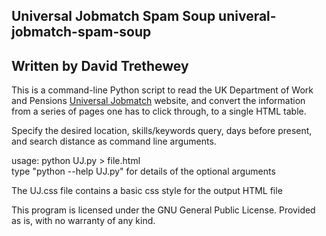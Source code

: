 Universal Jobmatch Spam Soup
univeral-jobmatch-spam-soup
----------------------------
Written by David Trethewey
----------------------------

This is a command-line Python script to read the UK Department
of Work and Pensions <a href="https://jobsearch.direct.gov.uk">Universal Jobmatch</a> website, and convert
the information from a series of pages one has to click through,
to a single HTML table.

Specify the desired location, skills/keywords query, days before present,
and search distance as command line arguments.

usage: python <optional arguments> UJ.py > file.html  
type "python --help UJ.py" for details of the optional arguments

The UJ.css file contains a basic css style for the output HTML file

This program is licensed under the GNU General Public License.
Provided as is, with no warranty of any kind.